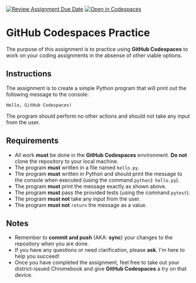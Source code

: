 [![Review Assignment Due Date](https://classroom.github.com/assets/deadline-readme-button-22041afd0340ce965d47ae6ef1cefeee28c7c493a6346c4f15d667ab976d596c.svg)](https://classroom.github.com/a/xOYS1rhP)
[![Open in Codespaces](https://classroom.github.com/assets/launch-codespace-2972f46106e565e64193e422d61a12cf1da4916b45550586e14ef0a7c637dd04.svg)](https://classroom.github.com/open-in-codespaces?assignment_repo_id=15990911)
# GitHub Codespaces Practice

The purpose of this assignment is to practice using **GitHub Codespaces** to
work on your coding assignments in the absense of other viable options.

## Instructions

The assignment is to create a simple Python program that will print out the
following message to the console:

```
Hello, GitHub Codespaces!
```

The program should perform no other actions and should not take any input from
the user.

## Requirements

- All work **must** be done in the **GitHub Codespaces** environment. **Do
  not** clone the repository to your local machine.
- The program **must** written in a file named `hello.py`.
- The program **must** written in Python and should print the message to the
  console when executed (using the command `python3 hello.py`).
- The program **must** print the message exactly as shown above.
- The program **must** pass the provided tests (using the command `pytest`).
- The program **must not** take any input from the user.
- The program **must not** `return` the message as a value.

## Notes

- Remember to **commit and push** (AKA: **sync**) your changes to the repository
  when you are done.
- If you have any questions or need clarification, please **ask**. I'm here to
  help you succeed!
- Once you have completed the assignment, feel free to take out your
  district-issued Chromebook and give **GitHub Codespaces** a try on that
  device.
